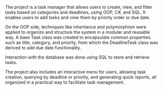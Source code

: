 The project is a task manager that allows users to create, view, and filter tasks based on categories and deadlines, using OOP, C#, and SQL. It enables users to add tasks and view them by priority order or due date. 

On the OOP side, techniques like inheritance and polymorphism were applied to organize and structure the system in a modular and reusable way. A base Task class was created to encapsulate common properties such as title, category, and priority, from which the DeadlineTask class was derived to add due date functionality.

Interaction with the database was done using SQL to store and retrieve tasks.

The project also includes an interactive menu for users, allowing task creation, querying by deadline or priority, and generating quick reports, all organized in a practical way to facilitate task management.
